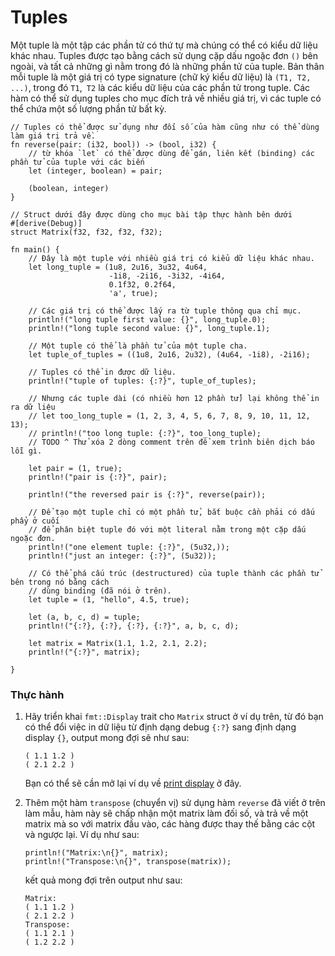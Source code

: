 # Tuples

Một tuple là một tập các phần tử có thứ tự mà chúng có thể có kiểu dữ liệu khác nhau. Tuples được tạo bằng cách
sử dụng cặp dấu ngoặc đơn `()` bên ngoài, và tất cả những gì nằm trong đó là những phần tử của tuple. 
Bản thân mỗi tuple là một giá trị có type signature (chữ ký kiểu dữ liệu) là `(T1, T2, ...)`, 
trong đó `T1`,` T2` là các kiểu dữ liệu của các phần tử trong tuple. Các hàm có thể
sử dụng tuples cho mục đích trả về nhiều giá trị, vì các tuple có thể chứa một số lượng phần tử bất kỳ.

```rust,editable
// Tuples có thể được sử dụng như đối số của hàm cũng như có thể dùng làm giá trị trả về.
fn reverse(pair: (i32, bool)) -> (bool, i32) {
    // từ khóa `let` có thể được dùng để gán, liên kết (binding) các phần tử của tuple với các biến
    let (integer, boolean) = pair;

    (boolean, integer)
}

// Struct dưới đây được dùng cho mục bài tập thực hành bên dưới
#[derive(Debug)]
struct Matrix(f32, f32, f32, f32);

fn main() {
    // Đây là một tuple với nhiều giá trị có kiểu dữ liệu khác nhau.
    let long_tuple = (1u8, 2u16, 3u32, 4u64,
                      -1i8, -2i16, -3i32, -4i64,
                      0.1f32, 0.2f64,
                      'a', true);

    // Các giá trị có thể được lấy ra từ tuple thông qua chỉ mục.
    println!("long tuple first value: {}", long_tuple.0);
    println!("long tuple second value: {}", long_tuple.1);

    // Một tuple có thể là phần tử của một tuple cha.
    let tuple_of_tuples = ((1u8, 2u16, 2u32), (4u64, -1i8), -2i16);

    // Tuples có thể in được dữ liệu.
    println!("tuple of tuples: {:?}", tuple_of_tuples);
    
    // Nhưng các tuple dài (có nhiều hơn 12 phần tử) lại không thể in ra dữ liệu
    // let too_long_tuple = (1, 2, 3, 4, 5, 6, 7, 8, 9, 10, 11, 12, 13);
    // println!("too long tuple: {:?}", too_long_tuple);
    // TODO ^ Thử xóa 2 dòng comment trên để xem trình biên dịch báo lỗi gì.

    let pair = (1, true);
    println!("pair is {:?}", pair);

    println!("the reversed pair is {:?}", reverse(pair));

    // Để tạo một tuple chỉ có một phần tử, bắt buộc cần phải có dấu phẩy ở cuối
    // để phân biệt tuple đó với một literal nằm trong một cặp dấu ngoặc đơn.
    println!("one element tuple: {:?}", (5u32,));
    println!("just an integer: {:?}", (5u32));

    // Có thể phá cấu trúc (destructured) của tuple thành các phần tử bên trong nó bằng cách 
    // dùng binding (đã nói ở trên).
    let tuple = (1, "hello", 4.5, true);

    let (a, b, c, d) = tuple;
    println!("{:?}, {:?}, {:?}, {:?}", a, b, c, d);

    let matrix = Matrix(1.1, 1.2, 2.1, 2.2);
    println!("{:?}", matrix);

}
```

### Thực hành

 1. Hãy triển khai `fmt::Display` trait cho `Matrix` struct ở ví dụ trên,
    từ đó bạn có thể đổi việc in dữ liệu từ định dạng debug `{:?}` sang định dạng
    display `{}`, output mong đợi sẽ như sau:

    ```text
    ( 1.1 1.2 )
    ( 2.1 2.2 )
    ```

    Bạn có thể sẽ cần mở lại ví dụ về [print display][print_display] ở đây.
 2. Thêm một hàm `transpose` (chuyển vị) sử dụng hàm `reverse` đã viết ở trên làm mẫu, hàm
    này sẽ chấp nhận một matrix làm đối số, và trả về một matrix mà so với matrix đầu vào,
    các hàng được thay thế bằng các cột và ngược lại. Ví dụ như sau:

    ```rust,ignore
    println!("Matrix:\n{}", matrix);
    println!("Transpose:\n{}", transpose(matrix));
    ```

    kết quả mong đợi trên output như sau:

    ```text
    Matrix:
    ( 1.1 1.2 )
    ( 2.1 2.2 )
    Transpose:
    ( 1.1 2.1 )
    ( 1.2 2.2 )
    ```

[print_display]: ../hello/print/print_display.md

